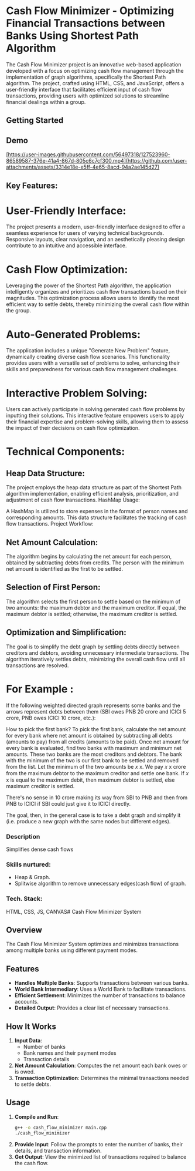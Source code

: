 # Cash Flow Minimizer - Optimizing Financial Transactions between Banks Using Shortest Path Algorithm

The Cash Flow Minimizer project is an innovative web-based application developed with a focus on optimizing cash flow management through the implementation of graph algorithms, specifically the Shortest Path algorithm. The project, crafted using HTML, CSS, and JavaScript, offers a user-friendly interface that facilitates efficient input of cash flow transactions, providing users with optimized solutions to streamline financial dealings within a group.


## Getting Started  
## Demo
[https://user-images.githubusercontent.com/56497318/127523960-86589587-376e-41a4-867d-805c6c7cf300.mp4](https://github.com/user-attachments/assets/3314e18e-e5ff-4e65-8acd-94a2ae145d27)

## Key Features:

# User-Friendly Interface:

The project presents a modern, user-friendly interface designed to offer a seamless experience for users of varying technical backgrounds.
Responsive layouts, clear navigation, and an aesthetically pleasing design contribute to an intuitive and accessible interface.

# Cash Flow Optimization:

Leveraging the power of the Shortest Path algorithm, the application intelligently organizes and prioritizes cash flow transactions based on their magnitudes.
This optimization process allows users to identify the most efficient way to settle debts, thereby minimizing the overall cash flow within the group.
# Auto-Generated Problems:

The application includes a unique "Generate New Problem" feature, dynamically creating diverse cash flow scenarios.
This functionality provides users with a versatile set of problems to solve, enhancing their skills and preparedness for various cash flow management challenges.

# Interactive Problem Solving:

Users can actively participate in solving generated cash flow problems by inputting their solutions.
This interactive feature empowers users to apply their financial expertise and problem-solving skills, allowing them to assess the impact of their decisions on cash flow optimization.

# Technical Components:

## Heap Data Structure:

The project employs the heap data structure as part of the Shortest Path algorithm implementation, enabling efficient analysis, prioritization, and adjustment of cash flow transactions.
HashMap Usage:

A HashMap is utilized to store expenses in the format of person names and corresponding amounts. This data structure facilitates the tracking of cash flow transactions.
Project Workflow:

## Net Amount Calculation:

The algorithm begins by calculating the net amount for each person, obtained by subtracting debts from credits.
The person with the minimum net amount is identified as the first to be settled.
## Selection of First Person:

The algorithm selects the first person to settle based on the minimum of two amounts: the maximum debtor and the maximum creditor. If equal, the maximum debtor is settled; otherwise, the maximum creditor is settled.
## Optimization and Simplification:

The goal is to simplify the debt graph by settling debts directly between creditors and debtors, avoiding unnecessary intermediate transactions.
The algorithm iteratively settles debts, minimizing the overall cash flow until all transactions are resolved.



# For Example : 


If the following weighted directed graph represents some banks and the arrows represent debts between them (SBI owes PNB 20 crore and ICICI 5 crore, PNB owes ICICI 10 crore, etc.):

How to pick the first bank? To pick the first bank, calculate the net amount for every bank where net amount is obtained by subtracting all debts (amounts to pay) from all credits (amounts to be paid). Once net amount for every bank is evaluated, find two banks with maximum and minimum net amounts. These two banks are the most creditors and debtors. The bank with the minimum of the two is our first bank to be settled and removed from the list. Let the minimum of the two amounts be 
𝑥
x. We pay 
𝑥
x crore from the maximum debtor to the maximum creditor and settle one bank. If 
𝑥
x is equal to the maximum debit, then maximum debtor is settled, else maximum creditor is settled.


There's no sense in 10 crore making its way from SBI to PNB and then from PNB to ICICI if SBI could just give it to ICICI directly.

The goal, then, in the general case is to take a debt graph and simplify it (i.e. produce a new graph with the same nodes but different edges).



### Description
Simplifies dense cash flows

### Skills nurtured:
  - Heap & Graph.
  - Splitwise algorithm to remove unnecessary edges(cash flow) of graph.

### Tech. Stack:
HTML, CSS, JS, CANVAS# Cash Flow Minimizer System

## Overview

The Cash Flow Minimizer System optimizes and minimizes transactions among multiple banks using different payment modes.

## Features

- **Handles Multiple Banks**: Supports transactions between various banks.
- **World Bank Intermediary**: Uses a World Bank to facilitate transactions.
- **Efficient Settlement**: Minimizes the number of transactions to balance accounts.
- **Detailed Output**: Provides a clear list of necessary transactions.

## How It Works

1. **Input Data**:
   - Number of banks
   - Bank names and their payment modes
   - Transaction details
2. **Net Amount Calculation**: Computes the net amount each bank owes or is owed.
3. **Transaction Optimization**: Determines the minimal transactions needed to settle debts.

## Usage

1. **Compile and Run**: 
    ```sh
    g++ -o cash_flow_minimizer main.cpp
    ./cash_flow_minimizer
    ```
2. **Provide Input**: Follow the prompts to enter the number of banks, their details, and transaction information.
3. **Get Output**: View the minimized list of transactions required to balance the cash flow.
